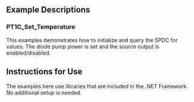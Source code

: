 ## Example Descriptions

### PT1C_Set_Temperature
This examples demonstrates how to initialize and query the SPDC for values. The diode pump power is set and the source output is enabled/disabled.

## Instructions for Use

The examples here use libraries that are included in the .NET Framework. No additional setup is needed. 

